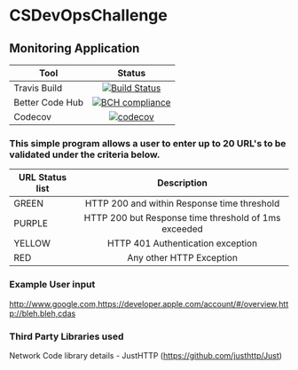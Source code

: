 # CSDevOpsChallenge
## Monitoring Application

| Tool        | Status           
| ------------- |:-------------:
| Travis Build      | [![Build Status](https://travis-ci.org/SLIV3RZA/CSDevOpsChallenge.svg?branch=master)](https://travis-ci.org/SLIV3RZA/CSDevOpsChallenge)
| Better Code Hub      | [![BCH compliance](https://bettercodehub.com/edge/badge/SLIV3RZA/CSDevOpsChallenge?branch=master)](https://bettercodehub.com/)      
| Codecov | [![codecov](https://codecov.io/gh/SLIV3RZA/CSDevOpsChallenge/branch/master/graph/badge.svg)](https://codecov.io/gh/SLIV3RZA/CSDevOpsChallenge) 


### This simple program allows a user to enter up to 20 URL's to be validated under the criteria below.

|URL Status list| Description  |
|---|:---:
|GREEN | HTTP 200 and within Response time threshold
|PURPLE | HTTP 200 but Response time threshold of 1ms exceeded
|YELLOW | HTTP 401 Authentication exception
|RED | Any other HTTP Exception


### Example User input
http://www.google.com,https://developer.apple.com/account/#/overview,http://bleh.bleh,cdas

### Third Party Libraries used
Network Code library details - JustHTTP (https://github.com/justhttp/Just)